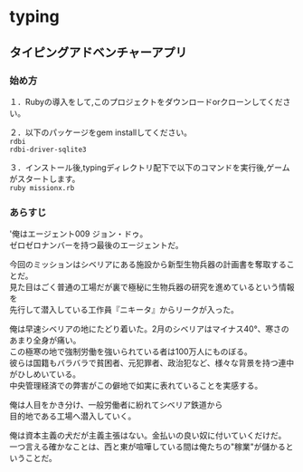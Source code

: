 # typing
## タイピングアドベンチャーアプリ

### 始め方
１．Rubyの導入をして,このプロジェクトをダウンロードorクローンしてください。  
  
２．以下のパッケージをgem installしてください。  
`rdbi`  
`rdbi-driver-sqlite3`  
  
３．インストール後,typingディレクトリ配下で以下のコマンドを実行後,ゲームがスタートします。  
`ruby missionx.rb`  
### あらすじ
'俺はエージェント009 ジョン・ドゥ。  
ゼロゼロナンバーを持つ最後のエージェントだ。  
  
今回のミッションはシベリアにある施設から新型生物兵器の計画書を奪取することだ。  
見た目はごく普通の工場だが裏で極秘に生物兵器の研究を進めているという情報を  
先行して潜入している工作員『ニキータ』からリークが入った。  
  
俺は早速シベリアの地にたどり着いた。2月のシベリアはマイナス40°、寒さのあまり全身が痛い。  
この極寒の地で強制労働を強いられている者は100万人にものぼる。  
彼らは国籍もバラバラで貧困者、元犯罪者、政治犯など、様々な背景を持つ連中がひしめいている。  
中央管理経済での弊害がこの僻地で如実に表れていることを実感する。  
  
俺は人目をかき分け、一般労働者に紛れてシベリア鉄道から  
目的地である工場へ潜入していく。  
  
俺は資本主義の犬だが主義主張はない。金払いの良い奴に付いていくだけだ。  
一つ言える確かなことは、西と東が喧嘩している間は俺たちの"稼業"が儲かるということだ。  

